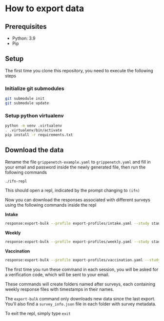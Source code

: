 # How to export data 

## Prerequisites

- Python: 3.9
- Pip

## Setup

The first time you clone this repository, you need to execute the following steps

### Initialize git submodules

``` sh
git submodule init
git submodule update
```

### Setup python virtualenv

``` sh
python -m venv .virtualenv
. .virtualenv/bin/activate
pip install -r requirements.txt
```

## Download the data

Rename the file `grippenetch-example.yaml` to `grippenetch.yaml` and fill in your email and password inside the newly generated file, then run the following commands

``` sh
./ifn-repl
```

This should open a repl, indicated by the prompt changing to `(ifn)`

Now you can download the responses associated with different surveys using the following commands inside the repl

**Intake**
``` sh
response:export-bulk --profile export-profiles/intake.yaml --study standard
```

**Weekly**
``` sh
response:export-bulk --profile export-profiles/weekly.yaml --study standard
```

**Vaccination**
``` sh
response:export-bulk --profile export-profiles/vaccination.yaml --study standard
```

The first time you run these command in each session, you will be asked for a verification code, which will be sent to your email.

These commands will create folders named after surveys, each containing weekly response files with timestamps in their names.

The `export-bulk` command only downloads new data since the last export. You'll also find a `survey_info.json` file in each folder with survey metadata. 

To exit the repl, simply type `exit`